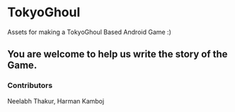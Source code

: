 # TokyoGhoul
Assets for making a TokyoGhoul Based Android Game :)

## You are welcome to help us write the story of the Game.

### Contributors

Neelabh Thakur, Harman Kamboj